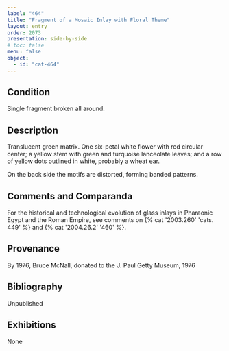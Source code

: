 ```yaml
---
label: "464"
title: "Fragment of a Mosaic Inlay with Floral Theme"
layout: entry
order: 2073
presentation: side-by-side
# toc: false
menu: false
object:
  - id: "cat-464"
---
```


## Condition

Single fragment broken all around.

## Description

Translucent green matrix. One six-petal white flower with red circular center; a yellow stem with green and turquoise lanceolate leaves; and a row of yellow dots outlined in white, probably a wheat ear.

On the back side the motifs are distorted, forming banded patterns.

## Comments and Comparanda

For the historical and technological evolution of glass inlays in Pharaonic Egypt and the Roman Empire, see comments on {% cat '2003.260' 'cats. 449' %} and {% cat '2004.26.2' '460' %}.

## Provenance

By 1976, Bruce McNall, donated to the J. Paul Getty Museum, 1976

## Bibliography

Unpublished

## Exhibitions

None